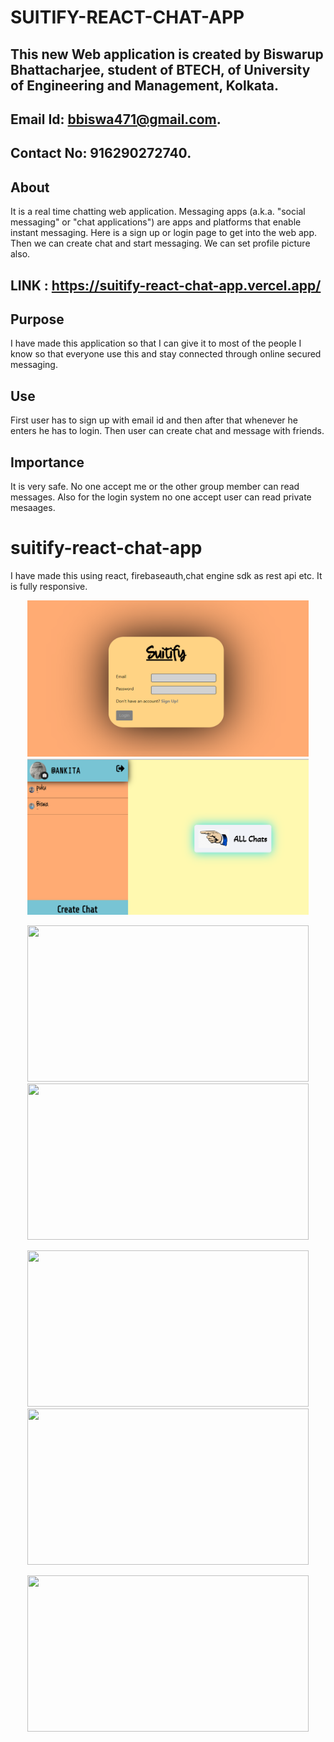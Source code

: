 # SUITIFY-REACT-CHAT-APP
## This new Web application is created by Biswarup Bhattacharjee, student of BTECH, of University of Engineering and Management, Kolkata.
## Email Id: bbiswa471@gmail.com. 
## Contact No: 916290272740. 
## About 
It is a real time chatting web application. Messaging apps (a.k.a. "social messaging" or "chat applications") are apps and platforms that enable instant messaging. Here is a sign up or login page to get into the web app. Then we can create chat and start messaging. We can set profile picture also. 
## LINK : https://suitify-react-chat-app.vercel.app/
## Purpose
I have made this application so that I can give it to most of the people I know so that everyone use this and stay connected through online secured messaging.
## Use
First user has to sign up with email id and then after that whenever he enters he has to login. Then user can create chat and message with friends.
## Importance
 It is very safe. No one accept me or the other group member can read messages. Also for the login system no one accept user can read private mesaages.
# suitify-react-chat-app
I have made this using react, firebaseauth,chat engine sdk as rest api etc. It is fully responsive.
<div align="center">
 
<img src="s1.PNG" width="450" height= "250"> <img src="s2.PNG" width="450" height= "250">

<img src="s12.PNG" width="450" height= "250"> <img src="s13.PNG" width="450" height= "250">

<img src="s14.PNG" width="450" height= "250"> <img src="s15.PNG" width="450" height= "250">

<img src="s16.PNG" width="450" height= "250">
</div>
